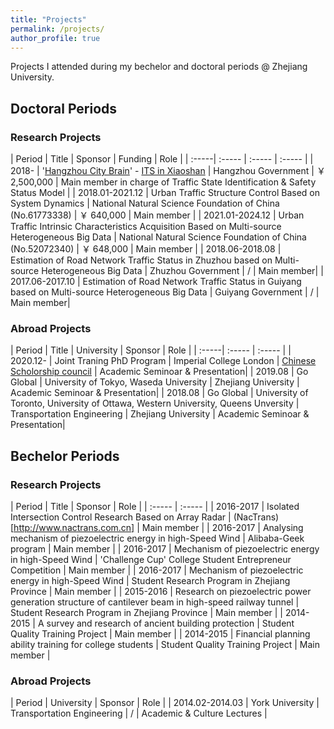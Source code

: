 ```yaml
---
title: "Projects"
permalink: /projects/
author_profile: true
---
```



Projects I attended during my bechelor and doctoral periods @ Zhejiang University.

## Doctoral Periods


### Research Projects

| Period | Title | Sponsor | Funding | Role |
| :-----| :----- | :----- | :----- |
| 2018- | '[Hangzhou City Brain](https://hzcitybrain.hangzhou.gov.cn/#/)' - [ITS in Xiaoshan](http://www.xiaoshan.gov.cn/art/2019/6/5/art_1302903_34474561.html) <!-- [杭州城市大脑](https://kaimaoge.github.io/) (杭州市城市大脑-萧山区交通小脑- ） --> | Hangzhou Government | ￥ 2,500,000 | Main member in charge of Traffic State Identification & Safety Status Model |
| 2018.01-2021.12 | Urban Traffic Structure Control Based on System Dynamics <!-- 基于系统动力学的城市交通结构控制 --> | National Natural Science Foundation of China (No.61773338) | ￥ 640,000 | Main member |
| 2021.01-2024.12 | Urban Traffic Intrinsic Characteristics Acquisition Based on Multi-source Heterogeneous Big Data <!-- 基于多源异构大数据的城市交通本征获取 --> | National Natural Science Foundation of China (No.52072340) | ￥ 648,000 | Main member |
| 2018.06-2018.08 | Estimation of Road Network Traffic Status in Zhuzhou based on Multi-source Heterogeneous Big Data <!-- 基于多源混合大数据的贵阳市路网交通运行状况综合评估 --> | Zhuzhou Government | / | Main member|
| 2017.06-2017.10 | Estimation of Road Network Traffic Status in Guiyang based on Multi-source Heterogeneous Big Data <!-- 基于多源混合大数据的贵阳市路网交通运行状况综合评估 --> | Guiyang Government | / | Main member|


### Abroad Projects
| Period | Title | University | Sponsor | Role |
| :-----| :----- | :----- |
| 2020.12- | Joint Traning PhD Program | Imperial College London | [Chinese Scholorship council](https://www.csc.edu.cn) | Academic Seminoar & Presentation|
| 2019.08 | Go Global | University of Tokyo, Waseda University | Zhejiang University | Academic Seminoar & Presentation|
| 2018.08  | Go Global | University of Toronto, University of Ottawa, Western University, Queens Unversity | Transportation Engineering | Zhejiang University | Academic Seminoar & Presentation|


## Bechelor Periods

### Research Projects
| Period | Title | Sponsor | Role |
| :----- | :----- |
| 2016-2017 | Isolated Intersection Control Research Based on Array Radar <!-- 基于阵列雷达的单点信号控制研究 -->| (NacTrans)[http://www.nactrans.com.cn] <!-- 全国大学生交通科技大赛 --> | Main member |
| 2016-2017 | Analysing mechanism of piezoelectric energy in high-Speed Wind | Alibaba-Geek program | Main member |
| 2016-2017 | Mechanism of piezoelectric energy in high-Speed Wind | 'Challenge Cup' College Student Entrepreneur Competition | Main member |
| 2016-2017 | Mechanism of piezoelectric energy in high-Speed Wind | Student Research Program in Zhejiang Province | Main member |
| 2015-2016 | Research on piezoelectric power generation structure of cantilever beam in high-speed railway tunnel <!-- 高速铁路隧道内悬臂梁压电发电结构研究 --> | Student Research Program in Zhejiang Province | Main member |
| 2014-2015 | A survey and research of ancient building protection <!-- 古建筑保护的考察及研究 --> | Student Quality Training Project <!-- 浙江大学学生素质训练 --> | Main member |
| 2014-2015 | Financial planning ability training for college students <!-- 大学生个人理财规划能力训练营 --> | Student Quality Training Project <!-- 浙江大学学生素质训练 --> | Main member |


### Abroad Projects
| Period | University | Sponsor | Role |
| 2014.02-2014.03 | York University | Transportation Engineering | / | Academic & Culture Lectures |








